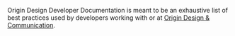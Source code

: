 Origin Design Developer Documentation is meant to be an exhaustive list of best practices used by developers working with or at [Origin Design & Communication](http://origindesign.ca).

